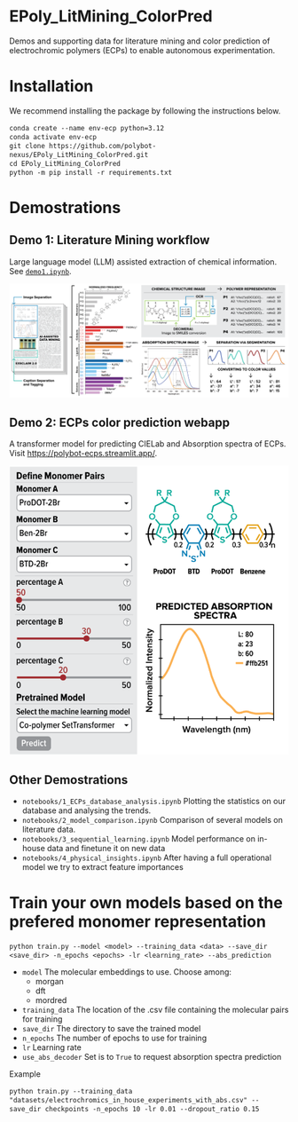 # EPoly_LitMining_ColorPred

Demos and supporting data for literature mining and color prediction of electrochromic polymers (ECPs) to enable autonomous experimentation.

# Installation

We recommend installing the package by following the instructions below.

```
conda create --name env-ecp python=3.12
conda activate env-ecp
git clone https://github.com/polybot-nexus/EPoly_LitMining_ColorPred.git
cd EPoly_LitMining_ColorPred
python -m pip install -r requirements.txt
```

# Demostrations

## Demo 1: Literature Mining workflow

Large language model (LLM) assisted extraction of chemical information. See [```demo1.ipynb```](demo1.ipynb).

[<img src="docs/demo1.png">](demo1.ipynb)

## Demo 2: ECPs color prediction webapp

A transformer model for predicting CIELab and Absorption spectra of ECPs. Visit <https://polybot-ecps.streamlit.app/>.

[<img src="docs/demo2.png">](https://polybot-ecps.streamlit.app/)

## Other Demostrations

- ```notebooks/1_ECPs_database_analysis.ipynb``` Plotting the statistics on our database and analysing the trends.
- ```notebooks/2_model_comparison.ipynb``` Comparison of several models on literature data.
- ```notebooks/3_sequential_learning.ipynb``` Model performance on in-house data and finetune it on new data
- ```notebooks/4_physical_insights.ipynb``` After having a full operational model we try to extract feature importances

# Train your own models based on the prefered monomer representation

    python train.py --model <model> --training_data <data> --save_dir <save_dir> -n_epochs <epochs> -lr <learning_rate> --abs_prediction

- `model` The molecular embeddings to use. Choose among:
    - morgan
    - dft
    - mordred
- `training_data` The location of the .csv file containing the molecular pairs for training
- `save_dir` The directory to save the trained model 
- `n_epochs` The number of epochs to use for training    
- `lr` Learning rate
- `use_abs_decoder` Set is to `True` to request absorption spectra prediction 

Example

    python train.py --training_data "datasets/electrochromics_in_house_experiments_with_abs.csv" --save_dir checkpoints -n_epochs 10 -lr 0.01 --dropout_ratio 0.15



